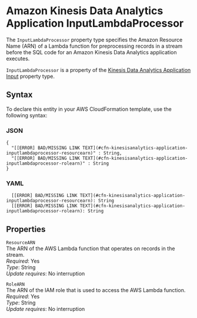 # Amazon Kinesis Data Analytics Application InputLambdaProcessor<a name="aws-properties-kinesisanalytics-application-inputlambdaprocessor"></a>

The `InputLambdaProcessor` property type specifies the Amazon Resource Name \(ARN\) of a Lambda function for preprocessing records in a stream before the SQL code for an Amazon Kinesis Data Analytics application executes\. 

 `InputLambdaProcessor` is a property of the [Kinesis Data Analytics Application Input](aws-properties-kinesisanalytics-application-input.md) property type\. 

## Syntax<a name="aws-properties-kinesisanalytics-application-inputlambdaprocessor-syntax"></a>

To declare this entity in your AWS CloudFormation template, use the following syntax:

### JSON<a name="aws-properties-kinesisanalytics-application-inputlambdaprocessor-syntax.json"></a>

```
{
  "[[ERROR] BAD/MISSING LINK TEXT](#cfn-kinesisanalytics-application-inputlambdaprocessor-resourcearn)" : String,
  "[[ERROR] BAD/MISSING LINK TEXT](#cfn-kinesisanalytics-application-inputlambdaprocessor-rolearn)" : String
}
```

### YAML<a name="aws-properties-kinesisanalytics-application-inputlambdaprocessor-syntax.yaml"></a>

```
  [[ERROR] BAD/MISSING LINK TEXT](#cfn-kinesisanalytics-application-inputlambdaprocessor-resourcearn): String
  [[ERROR] BAD/MISSING LINK TEXT](#cfn-kinesisanalytics-application-inputlambdaprocessor-rolearn): String
```

## Properties<a name="aws-properties-kinesisanalytics-application-inputlambdaprocessor-properties"></a>

`ResourceARN`  
The ARN of the AWS Lambda function that operates on records in the stream\.  
 *Required*: Yes  
 *Type*: String  
 *Update requires*: No interruption 

`RoleARN`  
The ARN of the IAM role that is used to access the AWS Lambda function\.  
 *Required*: Yes  
 *Type*: String  
 *Update requires*: No interruption 
